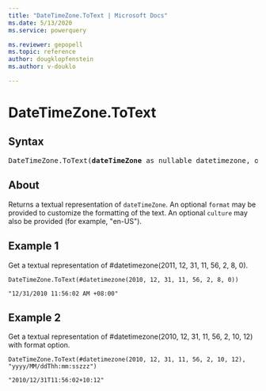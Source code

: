 ```yaml
---
title: "DateTimeZone.ToText | Microsoft Docs"
ms.date: 5/13/2020
ms.service: powerquery

ms.reviewer: gepopell
ms.topic: reference
author: dougklopfenstein
ms.author: v-douklo

---
```

# DateTimeZone.ToText

## Syntax

<pre>
DateTimeZone.ToText(<b>dateTimeZone</b> as nullable datetimezone, optional <b>format</b> as nullable text, optional <b>culture</b> as nullable text) as nullable text
</pre>
  
## About  
Returns a textual representation of `dateTimeZone`. An optional `format` may be provided to customize the formatting of the text. An optional `culture` may also be provided (for example, "en-US").

## Example 1
Get a textual representation of #datetimezone(2011, 12, 31, 11, 56, 2, 8, 0).

```powerquery-m
DateTimeZone.ToText(#datetimezone(2010, 12, 31, 11, 56, 2, 8, 0))
```

`"12/31/2010 11:56:02 AM +08:00"`

## Example 2
Get a textual representation of #datetimezone(2010, 12, 31, 11, 56, 2, 10, 12) with format option.

```powerquery-m
DateTimeZone.ToText(#datetimezone(2010, 12, 31, 11, 56, 2, 10, 12), "yyyy/MM/ddThh:mm:sszzz")
```

`"2010/12/31T11:56:02+10:12"`
